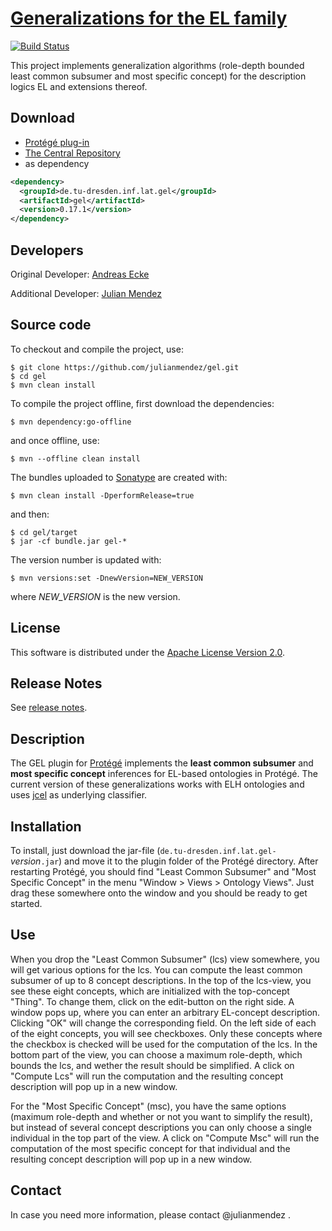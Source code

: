 #  [Generalizations for the EL family](http://julianmendez.github.io/gel)

[![Build Status](https://travis-ci.org/julianmendez/gel.png?branch=master)](https://travis-ci.org/julianmendez/gel)

This project implements generalization algorithms (role-depth bounded least common subsumer and most specific concept) for the description logics EL and extensions thereof.

## Download

* [Protégé plug-in](https://sourceforge.net/projects/latitude/files/gel/0.17.1/de.tu-dresden.inf.lat.gel-0.17.1.jar/download)
* [The Central Repository](https://repo1.maven.org/maven2/de/tu-dresden/inf/lat/gel/)
* as dependency
```xml
<dependency>
  <groupId>de.tu-dresden.inf.lat.gel</groupId>
  <artifactId>gel</artifactId>
  <version>0.17.1</version>
</dependency>
```


## Developers

Original Developer: [Andreas Ecke](http://lat.inf.tu-dresden.de/~ecke)

Additional Developer: [Julian Mendez](http://lat.inf.tu-dresden.de/~mendez)


## Source code

To checkout and compile the project, use:
```
$ git clone https://github.com/julianmendez/gel.git
$ cd gel
$ mvn clean install
```

To compile the project offline, first download the dependencies:
```
$ mvn dependency:go-offline
```
and once offline, use:
```
$ mvn --offline clean install
```

The bundles uploaded to [Sonatype](https://oss.sonatype.org/) are created with:
```
$ mvn clean install -DperformRelease=true
```
and then:
```
$ cd gel/target
$ jar -cf bundle.jar gel-*
```

The version number is updated with:
```
$ mvn versions:set -DnewVersion=NEW_VERSION
```
where *NEW_VERSION* is the new version.


## License

This software is distributed under the [Apache License Version 2.0](http://www.apache.org/licenses/LICENSE-2.0.txt).


## Release Notes

See [release notes](http://github.com/julianmendez/gel/blob/master/RELEASE-NOTES.md).


## Description

The GEL plugin for [Protégé](http://protege.stanford.edu/) implements the **least common subsumer** and **most specific concept** inferences for EL-based ontologies in Protégé. The current version of these generalizations works with ELH ontologies and uses [jcel](https://github.com/julianmendez/jcel) as underlying classifier.


## Installation

To install, just download the jar-file (`de.tu-dresden.inf.lat.gel-`*version*`.jar`) and move it to the plugin folder of the Protégé directory. After restarting Protégé, you should find "Least Common Subsumer" and "Most Specific Concept" in the menu "Window > Views > Ontology Views". Just drag these somewhere onto the window and you should be ready to get started.


## Use

When you drop the "Least Common Subsumer" (lcs) view somewhere, you will get various options for the lcs. You can compute the least common subsumer of up to 8 concept descriptions. In the top of the lcs-view, you see these eight concepts, which are initialized with the top-concept "Thing". To change them, click on the edit-button on the right side. A window pops up, where you can enter an arbitrary EL-concept description. Clicking "OK" will change the corresponding field. On the left side of each of the eight concepts, you will see checkboxes. Only these concepts where the checkbox is checked will be used for the computation of the lcs. In the bottom part of the view, you can choose a maximum role-depth, which bounds the lcs, and wether the result should be simplified. A click on "Compute Lcs" will run the computation and the resulting concept description will pop up in a new window.

For the "Most Specific Concept" (msc), you have the same options (maximum role-depth and whether or not you want to simplify the result), but instead of several concept descriptions you can only choose a single individual in the top part of the view. A click on "Compute Msc" will run the computation of the most specific concept for that individual and the resulting concept description will pop up in a new window.


## Contact

In case you need more information, please contact @julianmendez .

